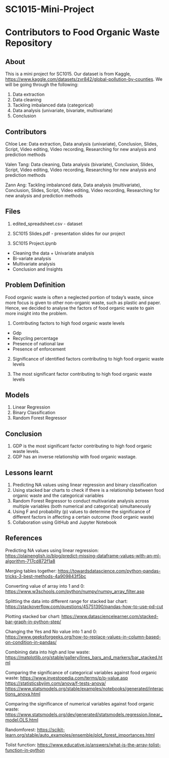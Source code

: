 # SC1015-Mini-Project
# Contributors to Food Organic Waste Repository

## About
This is a mini project for SC1015. Our dataset is from Kaggle, https://www.kaggle.com/datasets/zvr842/global-pollution-by-counties. We will be going through the following: 
1. Data extraction
2. Data cleaning
3. Tackling imbalanced data (categorical)
4. Data analysis (univariate, bivariate, multivariate)
5. Conclusion

## Contributors 
Chloe Lee: Data extraction, Data analysis (univariate), Conclusion, Slides, Script, Video editing, Video recording, Researching for new analysis and prediction methods

Valen Tang: Data cleaning, Data analysis (bivariate), Conclusion, Slides, Script, Video editing, Video recording, Researching for new analysis and prediction methods

Zann Ang: Tackling imbalanced data, Data analysis (multivariate), Conclusion, Slides, Script, Video editing, Video recording, Researching for new analysis and prediction methods

## Files 
1. edited_spreadsheet.csv - dataset 

2. SC1015 Slides.pdf - presentation slides for our project

3. SC1015 Project.ipynb
- Cleaning the data + Univariate analysis
- Bi-variate analysis 
- Multivariate analysis
- Conclusion and Insights

## Problem Definition   
Food organic waste is often a neglected portion of today’s waste, since more focus is given to other non-organic waste, such as plastic and paper. Hence, we decided to analyse the factors of food organic waste to gain more insight into the problem.

1. Contributing factors to high food organic waste levels
  - Gdp
  - Recycling percentage
  - Presence of national law
  - Presence of enforcement

2. Significance of identified factors contributing to high food organic waste levels

3. The most significant factor contributing to high food organic waste levels 

## Models 
1. Linear Regression   
2. Binary Classification  
3. Random Forest Regressor 

## Conclusion
1. GDP is the most significant factor contributing to high food organic waste levels. 
2. GDP has an inverse relationship with food organic wastage.

## Lessons learnt
1. Predicting NA values using linear regression and binary classification
2. Using stacked bar charts to check if there is a relationship between food organic waste and the categorical variables
3. Random Forest Regressor to conduct multivariate analysis across multiple variables (both numerical and categorical) simultaneously
4. Using F and probability (p) values to determine the significance of different factors in affecting a certain outcome (food organic waste)
5. Collaboration using GitHub and Jupyter Notebook    

## References
Predicting NA values using linear regression:  
https://plainenglish.io/blog/predict-missing-dataframe-values-with-an-ml-algorithm-717cd872f1a8 
 
Merging tables together: 
https://towardsdatascience.com/python-pandas-tricks-3-best-methods-4a909843f5bc 
 
Converting value of array into 1 and 0: 
https://www.w3schools.com/python/numpy/numpy_array_filter.asp 
 
Splitting the data into different range for stacked bar chart: 
https://stackoverflow.com/questions/45751390/pandas-how-to-use-pd-cut 
 
Plotting stacked bar chart: 
https://www.datasciencelearner.com/stacked-bar-graph-in-python-step/ 
 
Changing the Yes and No value into 1 and 0: 
https://www.geeksforgeeks.org/how-to-replace-values-in-column-based-on-condition-in-pandas/ 
 
Combining data into high and low waste: 
https://matplotlib.org/stable/gallery/lines_bars_and_markers/bar_stacked.html 
 
Comparing the significance of categorical variables against food organic waste: 
https://www.investopedia.com/terms/p/p-value.asp 
https://statisticsbyjim.com/anova/f-tests-anova/ 
https://www.statsmodels.org/stable/examples/notebooks/generated/interactions_anova.html 
 
Comparing the significance of numerical variables against food organic waste: 
https://www.statsmodels.org/dev/generated/statsmodels.regression.linear_model.OLS.html 
 
Randomforest: 
https://scikit-learn.org/stable/auto_examples/ensemble/plot_forest_importances.html 
 
Tolist function: 
https://www.educative.io/answers/what-is-the-array-tolist-function-in-python
